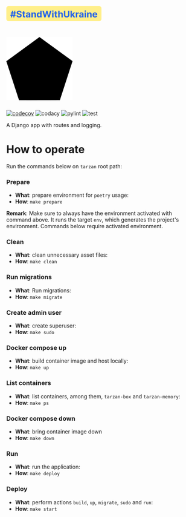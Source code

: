 [![StandWithUkraine](https://raw.githubusercontent.com/vshymanskyy/StandWithUkraine/main/badges/StandWithUkraine.svg)](https://github.com/vshymanskyy/StandWithUkraine/blob/main/docs/README.md)

# ![tarzan_title](https://github.com/trouchet/tarzan/blob/133557f070ecd8c2bdc3ab0eadf0de4639000e54/static/images/tarzan_tiny)
[![codecov](https://codecov.io/gh/trouchet/tarzan/graph/badge.svg?token=GSYO6WIEMD)](https://codecov.io/gh/trouchet/tarzan)
![codacy](https://github.com/trouchet/tarzan/actions/workflows/codacy.yml/badge.svg)
![pylint](https://github.com/trouchet/tarzan/actions/workflows/pylint.yml/badge.svg)
![test](https://github.com/trouchet/tarzan/actions/workflows/test.yml/badge.svg)

A Django app with routes and logging.

# How to operate

Run the commands below on `tarzan` root path:

### Prepare

- **What**: prepare environment for `poetry` usage:
- **How**: `make prepare`

**Remark**: Make sure to always have the environment activated with command above. It runs the target `env`, which generates the project's environment. Commands below require activated environment.

### Clean

- **What**: clean unnecessary asset files:
- **How**: `make clean`

### Run migrations

- **What**: Run migrations:
- **How**: `make migrate`

### Create admin user

- **What**: create superuser:
- **How**: `make sudo`

### Docker compose up

- **What**: build container image and host locally:
- **How**: `make up`

### List containers

- **What**: list containers, among them, `tarzan-box` and `tarzan-memory`:
- **How**: `make ps`

### Docker compose down

- **What**: bring container image down
- **How**: `make down`

### Run

- **What**: run the application:
- **How**: `make deploy`

### Deploy

- **What**: perform actions `build`, `up`, `migrate`, `sudo` and `run`:
- **How**: `make start`
